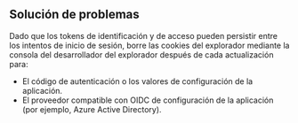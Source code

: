 ## <a name="troubleshoot"></a>Solución de problemas

Dado que los tokens de identificación y de acceso pueden persistir entre los intentos de inicio de sesión, borre las cookies del explorador mediante la consola del desarrollador del explorador después de cada actualización para:

* El código de autenticación o los valores de configuración de la aplicación.
* El proveedor compatible con OIDC de configuración de la aplicación (por ejemplo, Azure Active Directory).

